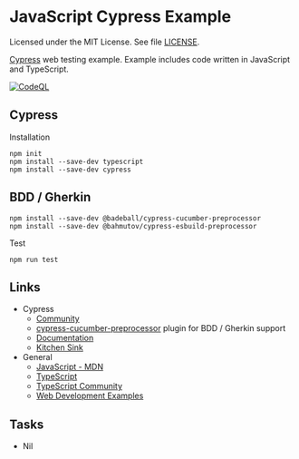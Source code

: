 # JavaScript Cypress Example

Licensed under the MIT License. See file [LICENSE](./LICENSE).

[Cypress](https://www.cypress.io/) web testing example. Example includes code written in JavaScript and TypeScript.

[![CodeQL](https://github.com/mneiferbag/javascript-cypress/actions/workflows/codeql-analysis.yml/badge.svg)](https://github.com/mneiferbag/javascript-cypress/actions/workflows/codeql-analysis.yml)

## Cypress

Installation

    npm init
    npm install --save-dev typescript
    npm install --save-dev cypress

## BDD / Gherkin

    npm install --save-dev @badeball/cypress-cucumber-preprocessor
    npm install --save-dev @bahmutov/cypress-esbuild-preprocessor

Test

    npm run test

## Links

* Cypress
  * [Community](https://discord.com/channels/755913899261296641/)
  * [cypress-cucumber-preprocessor](https://github.com/badeball/cypress-cucumber-preprocessor) plugin for BDD / Gherkin support
  * [Documentation](https://docs.cypress.io/)
  * [Kitchen Sink](https://example.cypress.io/)
* General
  * [JavaScript - MDN](https://developer.mozilla.org/en-US/docs/Web/JavaScript)
  * [TypeScript](https://www.typescriptlang.org/)
  * [TypeScript Community](https://discord.com/channels/508357248330760243/)
  * [Web Development Examples](https://github.com/mneiferbag/javascript-examples)

## Tasks

- Nil
